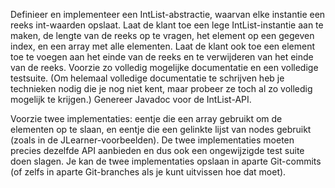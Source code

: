 Definieer en implementeer een IntList-abstractie, waarvan elke instantie een reeks int-waarden opslaat. Laat de klant toe een lege IntList-instantie aan te maken, de lengte van de reeks op te vragen, het element op een gegeven index, en een array met alle elementen. Laat de klant ook toe een element toe te voegen aan het einde van de reeks en te verwijderen van het einde van de reeks. Voorzie zo volledig mogelijke documentatie en een volledige testsuite. (Om helemaal volledige documentatie te schrijven heb je technieken nodig die je nog niet kent, maar probeer ze toch al zo volledig mogelijk te krijgen.) Genereer Javadoc voor de IntList-API.

Voorzie twee implementaties: eentje die een array gebruikt om de elementen op te slaan, en eentje die een gelinkte lijst van nodes gebruikt (zoals in de JLearner-voorbeelden). De twee implementaties moeten precies dezelfde API aanbieden en dus ook een ongewijzigde test suite doen slagen. Je kan de twee implementaties opslaan in aparte Git-commits (of zelfs in aparte Git-branches als je kunt uitvissen hoe dat moet).
